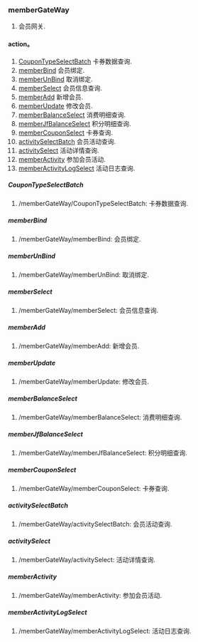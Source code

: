### memberGateWay
1. 会员网关.

#### action。
1. [CouponTypeSelectBatch](#CouponTypeSelectBatch)      卡券数据查询.
1. [memberBind](#memberBind)                            会员绑定.
1. [memberUnBind](#memberUnBind)                        取消绑定.
1. [memberSelect](#memberSelect)                        会员信息查询.
1. [memberAdd](#memberAdd)                              新增会员.
1. [memberUpdate](#memberUpdate)                        修改会员.
1. [memberBalanceSelect](#memberBalanceSelect)          消费明细查询.
1. [memberJfBalanceSelect](#memberJfBalanceSelect)      积分明细查询.
1. [memberCouponSelect](#memberCouponSelect)            卡券查询.
1. [activitySelectBatch](#activitySelectBatch)          会员活动查询.
1. [activitySelect](#activitySelect)                    活动详情查询.
1. [memberActivity](#memberActivity)                    参加会员活动.
1. [memberActivityLogSelect](#memberActivityLogSelect)  活动日志查询.

##### CouponTypeSelectBatch
1. /memberGateWay/CouponTypeSelectBatch:    卡券数据查询.

##### memberBind
1. /memberGateWay/memberBind:               会员绑定.

##### memberUnBind
1. /memberGateWay/memberUnBind:             取消绑定.

##### memberSelect
1. /memberGateWay/memberSelect:             会员信息查询.

##### memberAdd
1. /memberGateWay/memberAdd:                新增会员.

##### memberUpdate
1. /memberGateWay/memberUpdate:             修改会员.

##### memberBalanceSelect
1. /memberGateWay/memberBalanceSelect:      消费明细查询.

##### memberJfBalanceSelect
1. /memberGateWay/memberJfBalanceSelect:    积分明细查询.

##### memberCouponSelect
1. /memberGateWay/memberCouponSelect:       卡券查询.

##### activitySelectBatch
1. /memberGateWay/activitySelectBatch:      会员活动查询.

##### activitySelect
1. /memberGateWay/activitySelect:           活动详情查询.

##### memberActivity
1. /memberGateWay/memberActivity:           参加会员活动.

##### memberActivityLogSelect
1. /memberGateWay/memberActivityLogSelect:  活动日志查询.